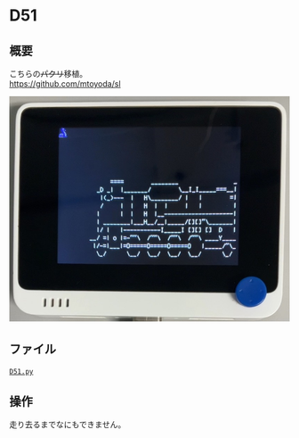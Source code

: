 # D51

## 概要
こちらの~~パクリ~~移植。<br/>
https://github.com/mtoyoda/sl

[![YouTube](./D51.jpg)](https://www.youtube.com/watch?v=A-ejofEFlAY)

## ファイル
   [`D51.py`](/CIRCUITPY/D51.py)

## 操作
走り去るまでなにもできません。
